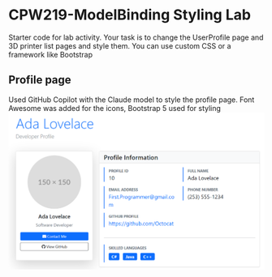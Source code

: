 # CPW219-ModelBinding Styling Lab
Starter code for lab activity. Your task is to change the UserProfile page and 3D printer list pages and style them. You can
use custom CSS or a framework like Bootstrap

## Profile page
Used GitHub Copilot with the Claude model to style the profile page. Font Awesome was added for the icons, Bootstrap 5 used for styling
![Profile page image](Profile%20page.png)
